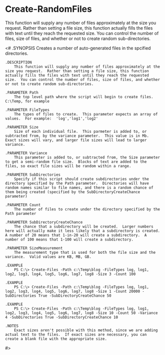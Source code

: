 # Create-RandomFiles
This function will supply any number of files approximately at the size you request.  Rather than setting a file size, this function actually fills the files with text until they reach the requested size.  You can control the number of files, size of files, and whether or not to create random sub-directories.

<#
	.SYNOPSIS
		Creates a number of auto-generated files in the spcified directories.
	
	.DESCRIPTION
		This function will supply any number of files approximately at the size you request.  Rather than setting a file size, this function actually fills the files with text until they reach the requested size.  You can control the number of files, size of files, and whether or not to create random sub-directories.
	
	.PARAMETER Path
		The top level path where the script will begin to create files.   C:\Temp, for example
	
	.PARAMETER FileTypes
		The types of files to create.  This parameter expects an array of values.  For example:  'log','log1','log2'
	
	.PARAMETER Size
		Size of each individual file.  This parmeter is added to, or subtracted from, by the variance parameter.  This value is in Mb.  Exact sizes will vary, and larger file sizes will lead to larger variance.
	
	.PARAMETER Variance
		This parameter is added to, or subtracted from, the Size parameter to get a semi-random file size.  Blocks of text are added to the files, so exact file sizes will be random within a range.
	
	.PARAMETER SubDirectories
		Specify if this script should create subdirectories under the directory specified by the Path parameter.  Directories will have random names similar to file names, and there is a random chance of them being created (specified by the SubDirectoryCreateChance parameter)
	
	.PARAMETER Count
		The number of files to create under the directory specified by the Path parameter
	
	.PARAMETER SubDirectoryCreateChance
		The chance that a subdirectory will be created.  Larger numbers here will actually make it less likely that a subdirectory is created.  A number of 20 means that 1-in-20 will create a subdirectory.  A number of 100 means that 1-100 will create a subdirectory.
	
	.PARAMETER SizeMeasurement
		The measurement type that is used for both the file size and the variance.  Valid values are KB, MB, GB.  
	
	.EXAMPLE
		PS C:\> Create-Files -Path c:\Temp\blog -FileTypes log, log1, log2, log3, log4, log5, log6, log7, log8 -Size 3 -Count 100
	
	.EXAMPLE
		PS C:\> Create-Files -Path c:\Temp\blog -FileTypes log, log1, log2, log3, log4, log5, log6, log7, log8 -Size 1 -Count 20000 -SubDirectories True -SubDirectoryCreateChance 50
	
	.EXAMPLE
		PS C:\> Create-Files -Path c:\Temp\blog -FileTypes log, log1, log2, log3, log4, log5, log6, log7, log8 -Size 10 -Count 50 -Variance 4 -SubDirectories True -SubDirectoryCreateChance 10
	
	.NOTES
		Exact sizes aren't possible with this method, since we are adding actual text to the files.  If exact sizes are necessary, you can create a blank file with the appropriate size.
#>
